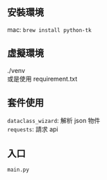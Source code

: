 ## 安裝環境
mac: `brew install python-tk`<br>

## 虛擬環境
./venv
<br>
或是使用 requirement.txt

## 套件使用
`dataclass_wizard`: 解析 json 物件 <br>
`requests`: 請求 api<br>

## 入口
`main.py`


